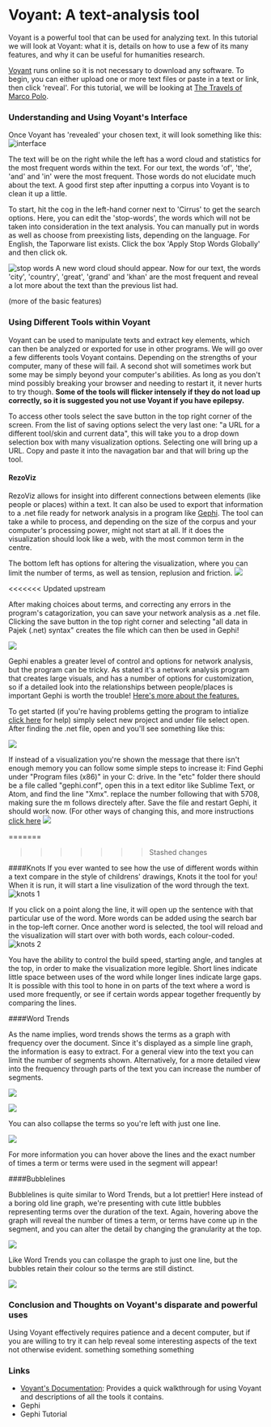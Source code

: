 # Voyant: A text-analysis tool

Voyant is a powerful tool that can be used for analyzing text.  In this tutorial we will look at Voyant: what it is, details on how to use a few of its many features, and why it can be useful for humanities research.  

[Voyant](http://voyant-tools.org) runs online so it is not necessary to download any software.  To begin, you can either upload one or more text files or paste in a text or link, then click 'reveal'.  For this tutorial, we will be looking at [The Travels of Marco Polo](https://archive.org/stream/marcopolo00polouoft/marcopolo00polouoft_djvu.txt).

### Understanding and Using Voyant's Interface
Once Voyant has 'revealed' your chosen text, it will look something like this:
![interface](http://i1191.photobucket.com/albums/z467/risssssy/Screen%20Shot%202016-01-19%20at%207.19.55%20PM.png)

The text will be on the right while the left has a word cloud and statistics for the most frequent words within the text.  For our text, the words 'of', 'the', 'and' and 'in' were the most frequent.  Those words do not elucidate much about the text.  A good first step after inputting a corpus into Voyant is to clean it up a little.

To start, hit the cog in the left-hand corner next to 'Cirrus' to get the search options.  Here, you can edit the 'stop-words', the words which will not be taken into consideration in the text analysis.  You can manually put in words as well as choose from preexisting lists, depending on the language.  For English, the Taporware list exists.  Click the box 'Apply Stop Words Globally' and then click ok.  

![stop words](http://i1191.photobucket.com/albums/z467/risssssy/Screen%20Shot%202016-01-19%20at%207.34.38%20PM.png)
A new word cloud should appear.  Now for our text, the words 'city', 'country', 'great', 'grand' and 'khan' are the most frequent and reveal a lot more about the text than the previous list had.

(more of the basic features)



### Using Different Tools within Voyant
Voyant can be used to manipulate texts and extract key elements, which can then be analyzed or exported for use in other programs.  We will go over a few differents tools Voyant contains.  Depending on the strengths of your computer, many of these will fail.  A second shot will sometimes work but some may be simply beyond your computer's abilities.  As long as you don't mind possibly breaking your browser and needing to restart it, it never hurts to try though. **Some of the tools will flicker intensely if they do not load up correctly, so it is suggested you not use Voyant if you have epilepsy.**   

To access other tools select the save button in the top right corner of the screen. From the list of saving options select the very last one: "a URL for a different tool/skin and current data", this will take you to a drop down selection box with many visualization options. Selecting one will bring up a URL. Copy and paste it into the navagation bar and that will bring up the tool. 

#### RezoViz

RezoViz allows for insight into different connections between elements (like people or places) within a text.  It can also be used to export that information to a .net file ready for network analysis in a program like [Gephi](https://gephi.org).  The tool can take a while to process, and depending on the size of the corpus and your computer's processing power, might not start at all. If it does the visualization should look like a web, with the most common term in the centre. 

The bottom left has options for altering the visualization, where you can limit the number of terms, as well as tension, replusion and friction. 
![](http://i17.photobucket.com/albums/b99/Dragon_Tamer13/options.jpg)

<<<<<<< Updated upstream

After making choices about terms, and correcting any errors in the program's catagorization, you can save your network analysis as a .net file. Clicking the save button in the top right corner and selecting "all data in Pajek (.net) syntax" creates the file which can then be used in Gephi!

![](http://i17.photobucket.com/albums/b99/Dragon_Tamer13/fornetfile.jpg)

Gephi enables a greater level of control and options for network analysis, but the program can be tricky. As stated it's a network analysis program that creates large visuals, and has a number of options for customization, so if a detailed look into the relationships between people/places is important Gephi is worth the trouble! [Here's more about the features.](https://gephi.org/features/)


To get started (if you're having problems getting the program to intialize [click here](https://forum.gephi.org/viewtopic.php?t=3309) for help) simply select new project and under file select open. After finding the .net file, open and you'll see something like this:

![](http://i17.photobucket.com/albums/b99/Dragon_Tamer13/gephi.jpg)

If instead of a visualization you're shown the message that there isn't enough memory you can follow some simple steps to increase it:
Find Gephi under "Program files (x86)" in your C: drive. In the "etc" folder there should be a file called "gephi.conf", open this in a text editor like Sublime Text, or Atom, and find the line "Xmx". replace the number following that with 5708, making sure the m follows directely after. Save the file and restart Gephi, it should work now. (For other ways of changing this, and more instructions [click here](https://gephi.org/users/install/#memory)
![](http://i17.photobucket.com/albums/b99/Dragon_Tamer13/editingin.jpg)



=======
>>>>>>> Stashed changes


####Knots
If you ever wanted to see how the use of different words within a text compare in the style of childrens' drawings, Knots it the tool for you!  When it is run, it will start a line visulization of the word through the text.  
![knots 1](http://i1191.photobucket.com/albums/z467/risssssy/Screen%20Shot%202016-01-24%20at%207.53.02%20PM.png)

If you click on a point along the line, it will open up the sentence with that particular use of the word.  More words can be added using the search bar in the top-left corner.  Once another word is selected, the tool will reload and the visualization will start over with both words, each colour-coded.
![knots 2](http://i1191.photobucket.com/albums/z467/risssssy/Screen%20Shot%202016-01-24%20at%208.07.26%20PM.png)

You have the ability to control the build speed, starting angle, and tangles at the top, in order to make the visualization more legible.  Short lines indicate little space between uses of the word while longer lines indicate large gaps.  It is possible with this tool to hone in on parts of the text where a word is used more frequently, or see if certain words appear together frequently by comparing the lines.  


####Word Trends

As the name implies, word trends shows the terms as a graph with frequency over the document. Since it's displayed as a simple line graph, the information is easy to extract. For a general view into the text you can limit the number of segments shown. Alternatively, for a more detailed view into the frequency through parts of the text you can increase the number of segments. 

![](http://i17.photobucket.com/albums/b99/Dragon_Tamer13/w2w.jpg)

![](http://i17.photobucket.com/albums/b99/Dragon_Tamer13/thjegrave.jpg)

You can also collapse the terms so you're left with just one line.

![](http://i17.photobucket.com/albums/b99/Dragon_Tamer13/rrrr.jpg)


For more information you can hover above the lines and the exact number of times a term or terms were used in the segment will appear!


####Bubblelines

Bubblelines is quite similar to Word Trends, but a lot prettier! Here instead of a boring old line graph, we're presenting with cute little bubbles representing terms over the duration of the text. Again, hovering above the graph will reveal the number of times a term, or terms have come up in the segment, and you can alter the detail by changing the granularity at the top.

 ![](http://i17.photobucket.com/albums/b99/Dragon_Tamer13/rretrer.jpg)
 
 Like Word Trends you can collaspe the graph to just one line, but the bubbles retain their colour so the terms are still distinct. 
 
 ![](http://i17.photobucket.com/albums/b99/Dragon_Tamer13/rrere.jpg)



### Conclusion and Thoughts on Voyant's disparate and powerful uses
Using Voyant effectively requires patience and a decent computer, but if you are willing to try it can help reveal some interesting aspects of the text not otherwise evident.  something something something


### Links

+ [Voyant's Documentation](http://docs.voyant-tools.org/): Provides a quick walkthrough for using Voyant and descriptions of all the tools it contains.
+ Gephi
+ Gephi Tutorial
